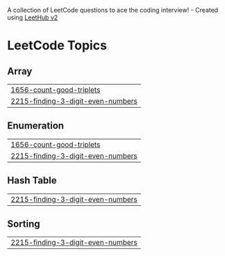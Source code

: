 A collection of LeetCode questions to ace the coding interview! - Created using [LeetHub v2](https://github.com/arunbhardwaj/LeetHub-2.0)
<!---LeetCode Topics Start-->
# LeetCode Topics
## Array
|  |
| ------- |
| [1656-count-good-triplets](https://github.com/sivaShilpa/leetcode/tree/master/1656-count-good-triplets) |
| [2215-finding-3-digit-even-numbers](https://github.com/sivaShilpa/leetcode/tree/master/2215-finding-3-digit-even-numbers) |
## Enumeration
|  |
| ------- |
| [1656-count-good-triplets](https://github.com/sivaShilpa/leetcode/tree/master/1656-count-good-triplets) |
| [2215-finding-3-digit-even-numbers](https://github.com/sivaShilpa/leetcode/tree/master/2215-finding-3-digit-even-numbers) |
## Hash Table
|  |
| ------- |
| [2215-finding-3-digit-even-numbers](https://github.com/sivaShilpa/leetcode/tree/master/2215-finding-3-digit-even-numbers) |
## Sorting
|  |
| ------- |
| [2215-finding-3-digit-even-numbers](https://github.com/sivaShilpa/leetcode/tree/master/2215-finding-3-digit-even-numbers) |
<!---LeetCode Topics End-->